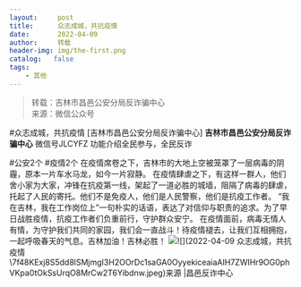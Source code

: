 ```yaml
---
layout:     post
title:      众志成城，共抗疫情
date:       2022-04-09
author:     转载
header-img: img/the-first.png
catalog:   false
tags:
    - 其他
---
```


<blockquote><p>转载：吉林市昌邑公安分局反诈骗中心<br>
来源：微信公众号</p></blockquote>

#众志成城，共抗疫情
[吉林市昌邑公安分局反诈骗中心]
**吉林市昌邑公安分局反诈骗中心**
微信号JLCYFZ
功能介绍全民参与，全民反诈

#公安2个
#疫情2个
在疫情席卷之下，吉林市的大地上空被笼罩了一层病毒的阴霾，原本一片车水马龙，如今一片寂静。
在疫情肆虐之下，有这样一群人，他们舍小家为大家，冲锋在抗疫第一线，架起了一道必胜的城墙，阻隔了病毒的肆虐，托起了人民的寄托。他们不是免疫人，他们是人民警察，他们是抗疫工作者。
“我在吉林，我在工作岗位上”一句朴实的话语，表达了对信仰与职责的追求。为了早日战胜疫情，抗疫工作者们负重前行，守护群众安宁。
在疫情面前，病毒无情人有情，为守护我们共同的家园，我们会一直战斗！待疫情褪去，让我们互相拥抱，一起呼吸春天的气息。吉林加油！吉林必胜！
![]({{site.baseurl}}/postimg/7f48KExj8S5dd8lSMjmgI3H2OOrDc1sa90pk1cxSCib3DwhEGq2QGmTkWTIBkujx7Xo4wVzRiaE0TbAfQTnlXia1w.jpeg)![](2022-04-09
众志成城，共抗疫情\\7f48KExj8S5dd8lSMjmgI3H2OOrDc1saGA0OyyekiceaiaAIH7ZWIHr9OG0phVKpa0tOkSsUrqO8MrCw2T6Yibdnw.jpeg)来源
|昌邑反诈中心
